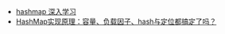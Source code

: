 - [hashmap 深入学习](https://zhuanlan.zhihu.com/p/21673805)
- [HashMap实现原理：容量、负载因子、hash与定位都搞定了吗？](https://www.toutiao.com/i6726809084521087496/)
